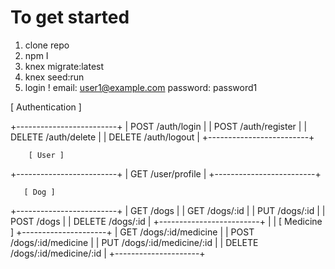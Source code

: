 # To get started

1. clone repo
2. npm I
3. knex migrate:latest
4. knex seed:run
5. login !
   email: user1@example.com
   password: password1

[ Authentication ]

+-------------------------+
| POST /auth/login |
| POST /auth/register |
| DELETE /auth/delete |
| DELETE /auth/logout |
+-------------------------+

        [ User ]

+-------------------------+
| GET /user/profile |
+-------------------------+

       [ Dog ]

+-------------------------+
| GET /dogs |
| GET /dogs/:id |
| PUT /dogs/:id |
| POST /dogs |
| DELETE /dogs/:id |
+-------------------------+
|
| [ Medicine ]
+---------------------+
| GET /dogs/:id/medicine |
| POST /dogs/:id/medicine |
| PUT /dogs/:id/medicine/:id |
| DELETE /dogs/:id/medicine/:id |
+---------------------+
